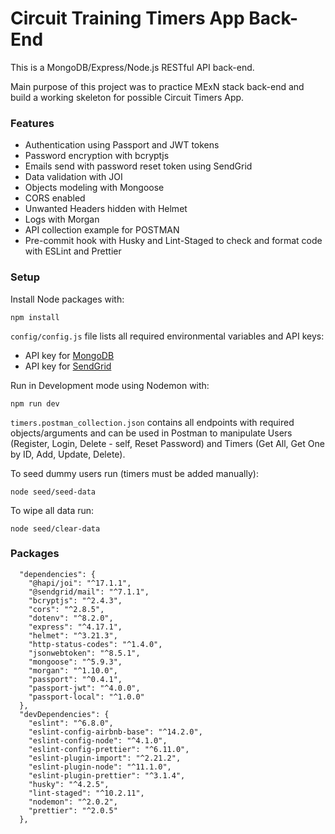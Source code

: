 # Circuit Training Timers App Back-End

This is a MongoDB/Express/Node.js RESTful API back-end.

Main purpose of this project was to practice MExN stack back-end and build a working skeleton for possible Circuit Timers App.

### Features

- Authentication using Passport and JWT tokens
- Password encryption with bcryptjs
- Emails send with password reset token using SendGrid
- Data validation with JOI
- Objects modeling with Mongoose
- CORS enabled
- Unwanted Headers hidden with Helmet
- Logs with Morgan
- API collection example for POSTMAN
- Pre-commit hook with Husky and Lint-Staged to check and format code with ESLint and Prettier

### Setup

Install Node packages with:

```
npm install
```

`config/config.js` file lists all required environmental variables and API keys:

- API key for [MongoDB](https://www.mongodb.com/)
- API key for [SendGrid](https://sendgrid.com/)

Run in Development mode using Nodemon with:

```
npm run dev
```

`timers.postman_collection.json` contains all endpoints with required objects/arguments and can be used in Postman to manipulate Users (Register, Login, Delete - self, Reset Password) and Timers (Get All, Get One by ID, Add, Update, Delete).

To seed dummy users run (timers must be added manually):

```
node seed/seed-data
```

To wipe all data run:

```
node seed/clear-data
```

### Packages

```
  "dependencies": {
    "@hapi/joi": "^17.1.1",
    "@sendgrid/mail": "^7.1.1",
    "bcryptjs": "^2.4.3",
    "cors": "^2.8.5",
    "dotenv": "^8.2.0",
    "express": "^4.17.1",
    "helmet": "^3.21.3",
    "http-status-codes": "^1.4.0",
    "jsonwebtoken": "^8.5.1",
    "mongoose": "^5.9.3",
    "morgan": "^1.10.0",
    "passport": "^0.4.1",
    "passport-jwt": "^4.0.0",
    "passport-local": "^1.0.0"
  },
  "devDependencies": {
    "eslint": "^6.8.0",
    "eslint-config-airbnb-base": "^14.2.0",
    "eslint-config-node": "^4.1.0",
    "eslint-config-prettier": "^6.11.0",
    "eslint-plugin-import": "^2.21.2",
    "eslint-plugin-node": "^11.1.0",
    "eslint-plugin-prettier": "^3.1.4",
    "husky": "^4.2.5",
    "lint-staged": "^10.2.11",
    "nodemon": "^2.0.2",
    "prettier": "^2.0.5"
  },
```
